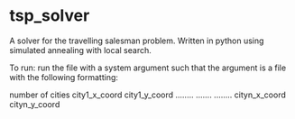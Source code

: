 tsp_solver
==========

A solver for the travelling salesman problem. Written in python using simulated annealing with local search.

To run: run the file with a system argument such that the argument is a file with the following formatting:

number of cities
city1_x_coord city1_y_coord
........
.......
........
cityn_x_coord cityn_y_coord

